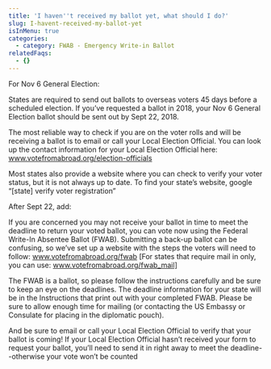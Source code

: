 ```yaml
---
title: 'I haven''t received my ballot yet, what should I do?'
slug: I-havent-received-my-ballot-yet
isInMenu: true
categories:
  - category: FWAB - Emergency Write-in Ballot
relatedFaqs:
  - {}
---
```

For Nov 6 General Election:

States are required to send out ballots to overseas voters 45 days before a scheduled election. If you’ve requested a ballot in 2018, your Nov 6 General Election ballot should be sent out by Sept 22, 2018.

The most reliable way to check if you are on the voter rolls and will be receiving a ballot is to email or call your Local Election Official. You can look up the contact information for your Local Election Official here:  www.votefromabroad.org/election-officials

Most states also provide a website where you can check to verify your voter status, but it is not always up to date. To find your state’s website, google “\[state] verify voter registration”

After Sept 22, add: 

If you are concerned you may not receive your ballot in time to meet the deadline to return your voted ballot, you can vote now using the Federal Write-In Absentee Ballot (FWAB). Submitting a back-up ballot can be confusing, so we’ve set up a website with the steps the voters will need to follow:  www.votefromabroad.org/fwab \[For states that require mail in only, you can use: www.votefromabroad.org/fwab_mail]

The FWAB is a ballot, so please follow the instructions carefully and be sure to keep an eye on the deadlines. The deadline information for your state will be in the Instructions that print out with your completed FWAB. Please be sure to allow enough time for mailing (or contacting the US Embassy or Consulate for placing in the diplomatic pouch).

And be sure to email or call your Local Election Official to verify that your ballot is coming! If your Local Election Official hasn’t received your form to request your ballot, you’ll need to send it in right away to meet the deadline--otherwise your vote won’t be counted
